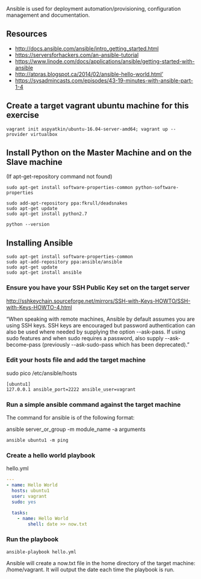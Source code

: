 Ansible is used for deployment automation/provisioning, configuration management and documentation.

## Resources
* http://docs.ansible.com/ansible/intro_getting_started.html
* https://serversforhackers.com/an-ansible-tutorial 
* https://www.linode.com/docs/applications/ansible/getting-started-with-ansible
* http://atpras.blogspot.ca/2014/02/ansible-hello-world.html’
* https://sysadmincasts.com/episodes/43-19-minutes-with-ansible-part-1-4

## Create a target vagrant ubuntu machine for this exercise
```
vagrant init aspyatkin/ubuntu-16.04-server-amd64; vagrant up --provider virtualbox
```

## Install Python on the Master Machine and on the Slave machine
(If apt-get-repository command not found)
```
sudo apt-get install software-properties-common python-software-properties
```
```
sudo add-apt-repository ppa:fkrull/deadsnakes
sudo apt-get update
sudo apt-get install python2.7

python --version
```

## Installing Ansible
```
sudo apt-get install software-properties-common
sudo apt-add-repository ppa:ansible/ansible
sudo apt-get update
sudo apt-get install ansible
```

### Ensure you have your SSH Public Key set on the target server
http://sshkeychain.sourceforge.net/mirrors/SSH-with-Keys-HOWTO/SSH-with-Keys-HOWTO-4.html

“When speaking with remote machines, Ansible by default assumes you are using SSH keys. SSH keys are encouraged but password authentication can also be used where needed by supplying the option --ask-pass. If using sudo features and when sudo requires a password, also supply --ask-become-pass (previously --ask-sudo-pass which has been deprecated).”

### Edit your hosts file and add the target machine
sudo pico /etc/ansible/hosts

```
[ubuntu1]
127.0.0.1 ansible_port=2222 ansible_user=vagrant
```

### Run a simple ansible command against the target machine
The command for ansible is of the following format:

ansible server_or_group -m module_name -a arguments

```
ansible ubuntu1 -m ping
```

### Create a hello world playbook
hello.yml

```yml
---
- name: Hello World
  hosts: ubuntu1
  user: vagrant
  sudo: yes

  tasks:
    - name: Hello World
        shell: date >> now.txt
```        

### Run the playbook
```
ansible-playbook hello.yml
```

Ansible will create a now.txt file in the home directory of the target machine: /home/vagrant.  It will output the date each time the playbook is run.
